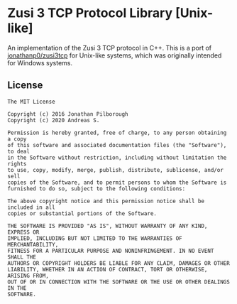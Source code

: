 # Zusi 3 TCP Protocol Library [Unix-like]

An implementation of the Zusi 3 TCP protocol in C++.
This is a port of [jonathanp0/zusi3tcp](https://github.com/jonathanp0/zusi3tcp) for Unix-like systems, which was originally intended for Windows systems.

## License

    The MIT License
    
    Copyright (c) 2016 Jonathan Pilborough
    Copyright (c) 2020 Andreas S.

    Permission is hereby granted, free of charge, to any person obtaining a copy
    of this software and associated documentation files (the "Software"), to deal
    in the Software without restriction, including without limitation the rights
    to use, copy, modify, merge, publish, distribute, sublicense, and/or sell
    copies of the Software, and to permit persons to whom the Software is
    furnished to do so, subject to the following conditions:
    
    The above copyright notice and this permission notice shall be included in all
    copies or substantial portions of the Software.
    
    THE SOFTWARE IS PROVIDED "AS IS", WITHOUT WARRANTY OF ANY KIND, EXPRESS OR
    IMPLIED, INCLUDING BUT NOT LIMITED TO THE WARRANTIES OF MERCHANTABILITY,
    FITNESS FOR A PARTICULAR PURPOSE AND NONINFRINGEMENT. IN NO EVENT SHALL THE
    AUTHORS OR COPYRIGHT HOLDERS BE LIABLE FOR ANY CLAIM, DAMAGES OR OTHER
    LIABILITY, WHETHER IN AN ACTION OF CONTRACT, TORT OR OTHERWISE, ARISING FROM,
    OUT OF OR IN CONNECTION WITH THE SOFTWARE OR THE USE OR OTHER DEALINGS IN THE
    SOFTWARE.
